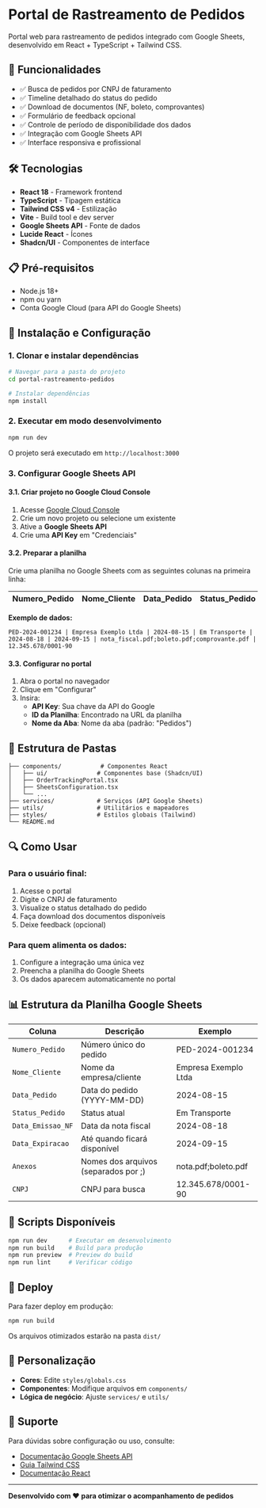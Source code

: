 # Portal de Rastreamento de Pedidos

Portal web para rastreamento de pedidos integrado com Google Sheets, desenvolvido em React + TypeScript + Tailwind CSS.

## 🚀 Funcionalidades

- ✅ Busca de pedidos por CNPJ de faturamento
- ✅ Timeline detalhado do status do pedido
- ✅ Download de documentos (NF, boleto, comprovantes)
- ✅ Formulário de feedback opcional
- ✅ Controle de período de disponibilidade dos dados
- ✅ Integração com Google Sheets API
- ✅ Interface responsiva e profissional

## 🛠️ Tecnologias

- **React 18** - Framework frontend
- **TypeScript** - Tipagem estática
- **Tailwind CSS v4** - Estilização
- **Vite** - Build tool e dev server
- **Google Sheets API** - Fonte de dados
- **Lucide React** - Ícones
- **Shadcn/UI** - Componentes de interface

## 📋 Pré-requisitos

- Node.js 18+ 
- npm ou yarn
- Conta Google Cloud (para API do Google Sheets)

## 🔧 Instalação e Configuração

### 1. Clonar e instalar dependências

```bash
# Navegar para a pasta do projeto
cd portal-rastreamento-pedidos

# Instalar dependências
npm install
```

### 2. Executar em modo desenvolvimento

```bash
npm run dev
```

O projeto será executado em `http://localhost:3000`

### 3. Configurar Google Sheets API

#### 3.1. Criar projeto no Google Cloud Console

1. Acesse [Google Cloud Console](https://console.cloud.google.com/)
2. Crie um novo projeto ou selecione um existente
3. Ative a **Google Sheets API**
4. Crie uma **API Key** em "Credenciais"

#### 3.2. Preparar a planilha

Crie uma planilha no Google Sheets com as seguintes colunas na primeira linha:

| Numero_Pedido | Nome_Cliente | Data_Pedido | Status_Pedido | Data_Emissao_NF | Data_Expiracao | Anexos | CNPJ |
|---------------|--------------|-------------|---------------|-----------------|----------------|--------|------|

**Exemplo de dados:**
```
PED-2024-001234 | Empresa Exemplo Ltda | 2024-08-15 | Em Transporte | 2024-08-18 | 2024-09-15 | nota_fiscal.pdf;boleto.pdf;comprovante.pdf | 12.345.678/0001-90
```

#### 3.3. Configurar no portal

1. Abra o portal no navegador
2. Clique em "Configurar"
3. Insira:
   - **API Key**: Sua chave da API do Google
   - **ID da Planilha**: Encontrado na URL da planilha
   - **Nome da Aba**: Nome da aba (padrão: "Pedidos")

## 📁 Estrutura de Pastas

```
├── components/           # Componentes React
│   ├── ui/              # Componentes base (Shadcn/UI)
│   ├── OrderTrackingPortal.tsx
│   ├── SheetsConfiguration.tsx
│   └── ...
├── services/            # Serviços (API Google Sheets)
├── utils/               # Utilitários e mapeadores
├── styles/              # Estilos globais (Tailwind)
└── README.md
```

## 🔍 Como Usar

### Para o usuário final:
1. Acesse o portal
2. Digite o CNPJ de faturamento
3. Visualize o status detalhado do pedido
4. Faça download dos documentos disponíveis
5. Deixe feedback (opcional)

### Para quem alimenta os dados:
1. Configure a integração uma única vez
2. Preencha a planilha do Google Sheets
3. Os dados aparecem automaticamente no portal

## 📊 Estrutura da Planilha Google Sheets

| Coluna | Descrição | Exemplo |
|--------|-----------|---------|
| `Numero_Pedido` | Número único do pedido | PED-2024-001234 |
| `Nome_Cliente` | Nome da empresa/cliente | Empresa Exemplo Ltda |
| `Data_Pedido` | Data do pedido (YYYY-MM-DD) | 2024-08-15 |
| `Status_Pedido` | Status atual | Em Transporte |
| `Data_Emissao_NF` | Data da nota fiscal | 2024-08-18 |
| `Data_Expiracao` | Até quando ficará disponível | 2024-09-15 |
| `Anexos` | Nomes dos arquivos (separados por ;) | nota.pdf;boleto.pdf |
| `CNPJ` | CNPJ para busca | 12.345.678/0001-90 |

## 🔧 Scripts Disponíveis

```bash
npm run dev      # Executar em desenvolvimento
npm run build    # Build para produção
npm run preview  # Preview do build
npm run lint     # Verificar código
```

## 🚀 Deploy

Para fazer deploy em produção:

```bash
npm run build
```

Os arquivos otimizados estarão na pasta `dist/`

## 📝 Personalização

- **Cores**: Edite `styles/globals.css`
- **Componentes**: Modifique arquivos em `components/`
- **Lógica de negócio**: Ajuste `services/` e `utils/`

## 🤝 Suporte

Para dúvidas sobre configuração ou uso, consulte:
- [Documentação Google Sheets API](https://developers.google.com/sheets/api)
- [Guia Tailwind CSS](https://tailwindcss.com/docs)
- [Documentação React](https://react.dev)

---

**Desenvolvido com ❤️ para otimizar o acompanhamento de pedidos**
```